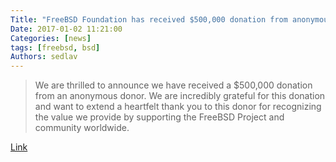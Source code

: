 ```yaml
---
Title: "FreeBSD Foundation has received $500,000 donation from anonymous donor!"
Date: 2017-01-02 11:21:00
Categories: [news]
tags: [freebsd, bsd]
Authors: sedlav
---
```


> We are thrilled to announce we have received a $500,000 donation from an anonymous donor. We are incredibly grateful for this donation and want to extend a heartfelt thank you to this donor for recognizing the value we provide by supporting the FreeBSD Project and community worldwide.

[Link](https://www.freebsdfoundation.org/blog/freebsd-foundation-announces-new-uranium-level-donation/)
